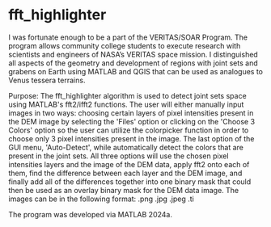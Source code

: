 # fft_highlighter
I was fortunate enough to be a part of the VERITAS/SOAR Program. The program allows community college students to execute research with scientists and engineers of NASA’s VERITAS space mission. I distinguished all aspects of the geometry and development of regions with joint sets and grabens on Earth using MATLAB and QGIS that can be used as analogues to Venus tessera terrains.

Purpose: The fft_highlighter algorithm is used to detect joint sets space using MATLAB's fft2/ifft2 functions. The user will either manually input images in two ways: choosing certain layers of pixel intensities present in the DEM image by selecting the 'Files' option or clicking on the 'Choose 3 Colors' option so the user can utilize the colorpicker function in order to choose only 3 pixel intensities present in the image. The last option of the GUI menu, 'Auto-Detect', while automatically detect the colors that are present in the joint sets. All three options will use the chosen pixel intensities layers and the image of the DEM data, apply fft2 onto each of them, find the difference between each layer and the DEM image, and finally add all of the differences together into one binary mask that could then be used as an overlay binary mask for the DEM data image. The images can be in the following format: .png .jpg .jpeg .ti

The program was developed via MATLAB 2024a.

